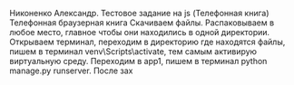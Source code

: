 Никоненко Александр. Тестовое задание на js (Телефонная книга) 
Телефонная браузерная книга
Скачиваем файлы. Распаковываем в любое место, главное чтобы они находились в одной директории. Открываем терминал, переходим в директорию где находятся файлы, пишем в терминал venv\Scripts\activate, тем самым активирую виртуальную среду. 
Переходим в app1, пишем в терминал python manage.py runserver. После зах
